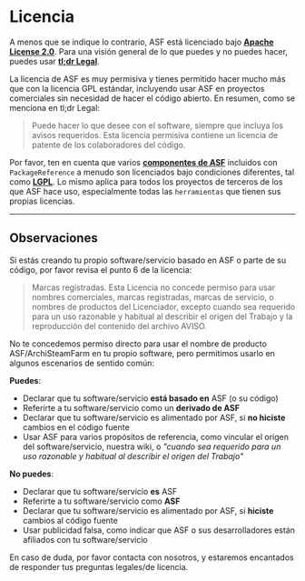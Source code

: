 # Licencia

A menos que se indique lo contrario, ASF está licenciado bajo **[Apache License 2.0](https://raw.githubusercontent.com/JustArchiNET/ArchiSteamFarm/master/LICENSE-2.0.txt)**. Para una visión general de lo que puedes y no puedes hacer, puedes usar **[tl;dr Legal](https://tldrlegal.com/license/apache-license-2.0-(apache-2.0))**.

La licencia de ASF es muy permisiva y tienes permitido hacer mucho más que con la licencia GPL estándar, incluyendo usar ASF en proyectos comerciales sin necesidad de hacer el código abierto. En resumen, como se menciona en tl;dr Legal:

> Puede hacer lo que desee con el software, siempre que incluya los avisos requeridos. Esta licencia permisiva contiene un licencia de patente de los colaboradores del código.

Por favor, ten en cuenta que varios **[componentes de ASF](https://github.com/JustArchiNET/ArchiSteamFarm/blob/master/ArchiSteamFarm/ArchiSteamFarm.csproj)** incluidos con `PackageReference` a menudo son licenciados bajo condiciones diferentes, tal como **[LGPL](https://tldrlegal.com/license/gnu-lesser-general-public-license-v3-(lgpl-3))**. Lo mismo aplica para todos los proyectos de terceros de los que ASF hace uso, especialmente todas las `herramientas` que tienen sus propias licencias.

* * *

## Observaciones

Si estás creando tu propio software/servicio basado en ASF o parte de su código, por favor revisa el punto 6 de la licencia:

> Marcas registradas. Esta Licencia no concede permiso para usar nombres comerciales, marcas registradas, marcas de servicio, o nombres de productos del Licenciador, excepto cuando sea requerido para un uso razonable y habitual al describir el origen del Trabajo y la reproducción del contenido del archivo AVISO.

No te concedemos permiso directo para usar el nombre de producto ASF/ArchiSteamFarm en tu propio software, pero permitimos usarlo en algunos escenarios de sentido común:

**Puedes**:

- Declarar que tu software/servicio **está basado en** ASF (o su código)
- Referirte a tu software/servicio como un **derivado de ASF**
- Declarar que tu software/servicio es alimentado por ASF, si **no hiciste** cambios en el código fuente
- Usar ASF para varios propósitos de referencia, como vincular el origen del software/servicio, nuestra wiki, o *"cuando sea requerido para un uso razonable y habitual al describir el origen del Trabajo"*

**No puedes**:

- Declarar que tu software/servicio **es** ASF
- Referirte a tu software/servicio como **ASF**
- Declarar que tu software/servicio es alimentado por ASF, si **hiciste** cambios al código fuente
- Usar publicidad falsa, como indicar que ASF o sus desarrolladores están afiliados con tu software/servicio

En caso de duda, por favor contacta con nosotros, y estaremos encantados de responder tus preguntas legales/de licencia.